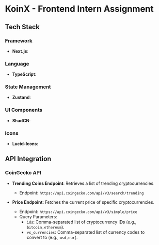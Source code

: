 # KoinX - Frontend Intern Assignment

## Tech Stack

### Framework
- **Next.js**:

### Language
- **TypeScript**: 

### State Management
- **Zustand**: 
### UI Components
- **ShadCN**: 

### Icons
- **Lucid-Icons**: 



## API Integration
### CoinGecko API

- **Trending Coins Endpoint**: Retrieves a list of trending cryptocurrencies.
  - Endpoint: `https://api.coingecko.com/api/v3/search/trending`

- **Price Endpoint**: Fetches the current price of specific cryptocurrencies.
  - Endpoint: `https://api.coingecko.com/api/v3/simple/price`
  - Query Parameters:
    - `ids`: Comma-separated list of cryptocurrency IDs (e.g., `bitcoin,ethereum`).
    - `vs_currencies`: Comma-separated list of currency codes to convert to (e.g., `usd,eur`).
